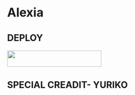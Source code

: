 # Alexia
## DEPLOY
<p align="left"><a href="https://heroku.com/deploy?template=https://github.com/Sumans11/Alexia"> <img src="https://img.shields.io/badge/Deploy%20To%20Heroku-yellow?style=for-the-badge&logo=heroku" width="220" height="38.45"/></a></p>


































## SPECIAL CREADIT- YURIKO
